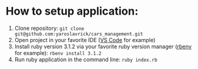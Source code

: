 # How to setup application:

1. Clone repository:
   `git clone git@github.com:yaroslavrick/cars_management.git`
2. Open project in your favorite IDE ([VS Code](https://code.visualstudio.com/) for example)
3. Install ruby version 3.1.2 via your favorite ruby version manager ([rbenv](https://github.com/rbenv/rbenv) for example):
   `rbenv install 3.1.2`
4. Run ruby application in the command line:
   `ruby index.rb`

